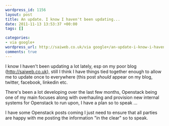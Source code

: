 ```yaml
--- 
wordpress_id: 1156
layout: post
title: An update. I know I haven't been updating...
date: 2011-11-13 13:53:37 +00:00
tags: []

categories: 
- via google+
wordpress_url: http://saiweb.co.uk/via google+/an-update-i-know-i-havent-been-updating
comments: true
---
```

I know I haven't been updating a lot lately, esp on my poor blog (<a href="http://saiweb.co.uk/">http://saiweb.co.uk</a>), still I think I have things tied together enough to allow me to update once to everywhere (this post <em>should</em> appear on my blog, twitter, facebook, linkedin etc.

There's been a lot developing over the last few months, Openstack being one of my main focuses along with overhauling and provision new internal systems for Openstack to run upon, I have a plan so to speak ...

I have some Openstack posts coming I just need to ensure that all parties are happy with me posting the information "in the clear" so to speak.
